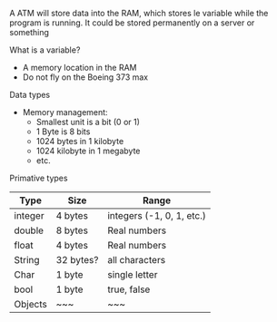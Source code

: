 A ATM will store data into the RAM, which stores le variable while the program is running. 
It could be stored permanently on a server or something

What is a variable?
- A memory location in the RAM
- Do not fly on the Boeing 373 max 

Data types 
- Memory management:
	-  Smallest unit is a bit (0 or 1)
	- 1 Byte is 8 bits
	- 1024 bytes in 1 kilobyte
	- 1024 kilobyte in 1 megabyte
	- etc.

Primative types

| Type | Size | Range |
| ---- | ---- | ---- |
| integer | 4 bytes | integers (-1, 0, 1, etc.) |
| double | 8 bytes | Real numbers |
| float | 4 bytes | Real numbers |
| String | 32 bytes? | all characters |
| Char | 1 byte | single letter |
| bool | 1 byte | true, false |
| Objects | ~~~ | ~~~ |

